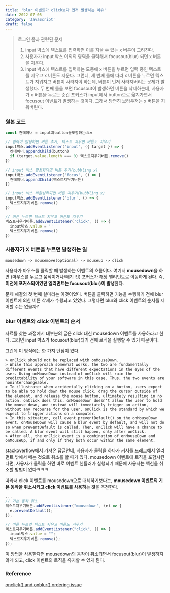 ```yaml
---
title: 'blur 이벤트가 click보다 먼저 발생하는 이슈'
date: 2022-07-05
category: 'JavaScript'
draft: false
---
```


> 로그인 폼과 관련된 문제
>
> 1. input 박스에 텍스트를 입력하면 이를 지울 수 있는 x 버튼이 그려진다.
> 2. 사용자가 input 박스 이외의 영역을 클릭해서 focusout(blur) 되면 x 버튼을 지운다.
> 3. input 박스에 텍스트를 입력하는 도중에 x 버튼을 누르면 입력 중인 텍스트를 지우고 x 버튼도 지운다.
>    그런데, 세 번째 룰에 따라 x 버튼을 누르면 텍스트가 지워지고 버튼이 사라져야 하는데, 버튼이 먼저 사라져버리는 문제가 발생했다.
>    두 번째 룰을 보면 focusout이 발생하면 버튼을 삭제하는데, 사용자가 x 버튼을 누르는 순간 포커스가 input에서 button으로 옮겨가면서 focusout 이벤트가 발생하는 것이다.
>    그래서 당연히 브라우저는 x 버튼을 지워버린다.

### 원본 코드

```js
const 컨테이너 = input과button을포함하는div

// 입력이 발생하면 버튼 추가, 텍스트 지우면 버튼도 지우기
input박스.addEventListener('input', ({ target }) => {
  컨테이너.appendChild(button)
  if (target.value.length === 0) 텍스트지우기버튼.remove()
})

// input 박스 활성화되면 버튼 추가(bubbling x)
input박스.addEventListener('focus', () => {
  컨테이너.appendChild(텍스트지우기버튼)
})

// input 박스 비활성화되면 버튼 지우기(bubbling x)
input박스.addEventListener('blur', () => {
  텍스트지우기버튼.remove()
})

// 버튼 누르면 텍스트 지우고 버튼도 지우기
텍스트지우기버튼.addEventListener('click', () => {
  input박스.value = ''
  텍스트지우기버튼.remove()
})
```

### 사용자가 X 버튼을 누르면 발생하는 일

`mousedown -> mousemove(optional) -> mouseup -> click`

사용자가 마우스를 클릭할 때 발생하는 이벤트의 흐름이다.
여기서 **mousedown**을 하면 (마우스를 누르고 움직이거나/떼기 전) 포커스가 해당 엘리먼트로 이동하게 된다.
즉, **이전에 포커스되어있던 엘리먼트는 focusout(blur)이 발생**한다.

문제 해결의 첫 번째 실마리는 이것이었다. 버튼을 클릭하면 기능을 수행하기 전에 blur 이벤트에 의한 버튼 삭제가 수행되고 있었다.
그렇다면 blur와 click 이벤트의 순서를 제어할 수는 없을까?

### blur 이벤트와 click 이벤트의 순서

자료를 찾는 과정에서 대부분의 글은 click 대신 mousedown 이벤트를 사용하라고 한다.
그러면 input 박스가 focusout(blur)되기 전에 로직을 실행할 수 있기 때문이다.

그런데 이 방식에는 한 가지 단점이 있다.

```
> onClick should not be replaced with onMouseDown.
> While this approach somewhat works, the two are fundamentally different events that have different expectations in the eyes of the user. Using onMouseDown instead of onClick will ruin the predictability of your software in this case. Thus, the two events are noninterchangeable.
> To illustrate: when accidentally clicking on a button, users expect to be able to hold down the mouse click, drag the cursor outside of the element, and release the mouse button, ultimately resulting in no action. onClick does this. onMouseDown doesn't allow the user to hold the mouse down, and instead will immediately trigger an action, without any recourse for the user. onClick is the standard by which we expect to trigger actions on a computer.
> In this situation, call event.preventDefault() on the onMouseDown event. onMouseDown will cause a blur event by default, and will not do so when preventDefault is called. Then, onClick will have a chance to be called. A blur event will still happen, only after onClick.
> After all, the onClick event is a combination of onMouseDown and onMouseUp, if and only if they both occur within the same element.
```

stackoverflow에서 가져온 답글인데, 사용자가 클릭을 하다가 커서를 드래그해서 엘리먼트 밖에서 떼는 것으로 취소를 할 때가 있다.
mousedown 이벤트에 로직을 포함시킨다면, 사용자가 클릭을 하면 바로 이벤트 핸들러가 실행되기 때문에 사용자는 액션을 취소할 방법이 없다ㅋㅋㅋ

따라서 click 이벤트를 mousedown으로 대체하기보다는, **mousedown 이벤트의 기본 동작을 취소시키고 click 이벤트를 사용하는 것**을 추천한다.

```js
...
// 기본 동작 취소
텍스트지우기버튼.addEventListener("mousedown", (e) => {
  e.preventDefault();
});

// 버튼 누르면 텍스트 지우고 버튼도 지우기
텍스트지우기버튼.addEventListener("click", () => {
  input박스.value = "";
  텍스트지우기버튼.remove();
});
```

이 방법을 사용한다면 mousedown의 동작이 취소되면서 focusout(blur)이 발생하지 않게 되고, click 이벤트의 로직을 유지할 수 있게 된다.

### Reference

[onclick() and onblur() ordering issue](https://stackoverflow.com/questions/17769005/onclick-and-onblur-ordering-issue)
